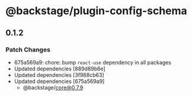 # @backstage/plugin-config-schema

## 0.1.2

### Patch Changes

- 675a569a9: chore: bump `react-use` dependency in all packages
- Updated dependencies [889d89b6e]
- Updated dependencies [3f988cb63]
- Updated dependencies [675a569a9]
  - @backstage/core@0.7.9

